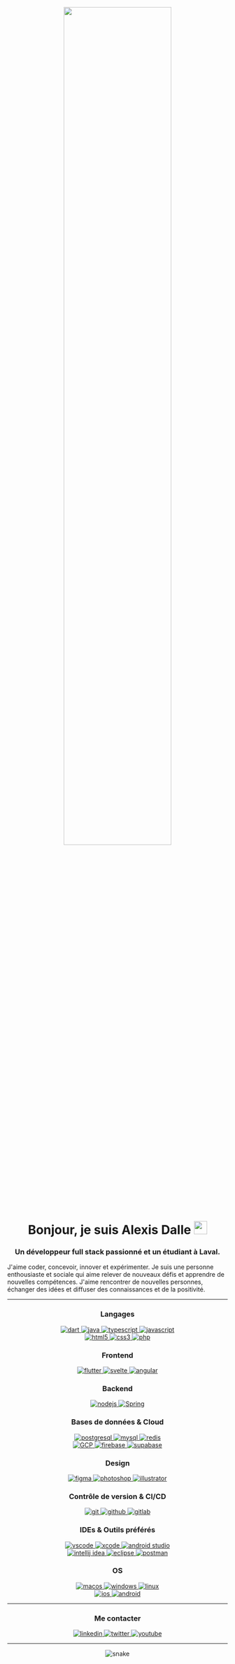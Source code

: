 <p align="center">
  <img style="width:70%; height:auto" src="https://i.imgur.com/iXuL1HG.png"/>
</p>

<h1 align="center">Bonjour, je suis Alexis Dalle <img width="30px" src="https://raw.githubusercontent.com/iampavangandhi/iampavangandhi/master/gifs/Hi.gif"></h1>
<h3 font-size="20" align="center">Un développeur full stack passionné et un étudiant à Laval.</h3>
<p>J'aime coder, concevoir, innover et expérimenter. Je suis une personne enthousiaste et sociale qui aime relever de nouveaux défis et apprendre de nouvelles compétences. J'aime rencontrer de nouvelles personnes, échanger des idées et diffuser des connaissances et de la positivité.</p>

---

<h3 align="center">Langages</h3>
<p align="center">
  <a href="https://dart.dev/" target="_blank">
    <img src="https://img.shields.io/badge/Dart-0175C2.svg?style=for-the-badge&logo=dart&logoColor=white"
      alt="dart"/>
  </a>
  <a href="https://www.java.com" target="_blank"> 
    <img src="https://img.shields.io/badge/Java-ED8B00.svg?style=for-the-badge&logo=openjdk&logoColor=white" 
      alt="java"/> 
  </a>
  <a href="https://www.typescriptlang.org/" target="_blank"> 
    <img src="https://img.shields.io/badge/typescript-007ACC.svg?style=for-the-badge&logo=typescript&logoColor=white"
      alt="typescript"/> 
  </a>
  <a href="https://developer.mozilla.org/en-US/docs/Web/JavaScript" target="_blank"> 
    <img src="https://img.shields.io/badge/Javascript-F7DF1E.svg?style=for-the-badge&logo=javascript&logoColor=black"
      alt="javascript"/> 
  </a>
  <br/>
  <a href="https://www.w3.org/html/" target="_blank"> 
    <img src="https://img.shields.io/badge/html5-E34F26.svg?style=for-the-badge&logo=html5&logoColor=white"
      alt="html5"/> 
  </a>
  <a href="https://www.w3schools.com/css/" target="_blank">
    <img src="https://img.shields.io/badge/css3-1572B6.svg?style=for-the-badge&logo=css3&logoColor=white"
      alt="css3"/>
  </a>
  <a href="https://www.php.net/" target="_blank">
    <img src="https://img.shields.io/badge/Php-777BB4.svg?style=for-the-badge&logo=php&logoColor=white"
      alt="php"/>
  </a>
</p>

<h3 align="center">Frontend</h3>
<p align="center">
  <a href="https://flutter.dev/" target="_blank">
    <img src="https://img.shields.io/badge/Flutter-1EBBFD.svg?style=for-the-badge&logo=flutter&logoColor=white"
      alt="flutter"/>
  </a>
  <a href="https://svelte.dev/" target="_blank">
    <img src="https://img.shields.io/badge/Svelte-4A4A55.svg?style=for-the-badge&logo=svelte&logoColor=FF3E00"
      alt="svelte"/>
  </a>
  <a href="https://angular.io/" target="_blank">
    <img src="https://img.shields.io/badge/Angular-DD0031.svg?style=for-the-badge&logo=angular&logoColor=white"
      alt="angular"/>
  </a>
</p>

<h3 align="center">Backend</h3>
<p align="center">
  <a href="https://nodejs.org" target="_blank"> 
    <img src="https://img.shields.io/badge/node.js-43853D.svg?style=for-the-badge&logo=nodedotjs&logoColor=white"
      alt="nodejs"/> 
  </a>
  <a href="https://spring.io/" target="_blank"> 
    <img src="https://img.shields.io/badge/spring-6DB33F.svg?style=for-the-badge&logo=spring&logoColor=white" alt="Spring" /> 
  </a>
</p>

<h3 align="center">Bases de données & Cloud</h3>
<p align="center">
  <a href="https://www.postgresql.org/" target="_blank"> 
    <img src="https://img.shields.io/badge/postgresql-316192.svg?style=for-the-badge&logo=postgresql&logoColor=white"
      alt="postgresql"/> 
  </a>
  <a href="https://www.mysql.com/" target="_blank"> 
    <img src="https://img.shields.io/badge/Mysql-005C84.svg?style=for-the-badge&logo=mysql&logoColor=white"
      alt="mysql"/> 
  </a>
  <a href="https://redis.io" target="_blank"> 
    <img src="https://img.shields.io/badge/redis-DD0031.svg?style=for-the-badge&logo=redis&logoColor=white"
      alt="redis"/>
  </a>
  <br/>
  <a href="https://cloud.google.com/" target="_blank">
    <img src="https://img.shields.io/badge/Google_Cloud-4285F4.svg?style=for-the-badge&logo=google-cloud&logoColor=white" alt="GCP"/>
  </a>
  <a href="https://firebase.google.com/" target="_blank">
    <img src="https://img.shields.io/badge/firebase-FFCA28.svg?style=for-the-badge&logo=firebase&logoColor=black" alt="firebase"/>
  </a>
  <a href="https://supabase.com/" target="_blank">
    <img src="https://img.shields.io/badge/supabase-333333.svg?style=for-the-badge&logo=supabase&logoColor=3DCF8E" alt="supabase"/>
  </a>
</p>

<h3 align="center">Design</h3>
<p align="center"> 
  <a href="https://www.figma.com/" target="_blank">
    <img src="https://img.shields.io/badge/figma-C7B9FF.svg?style=for-the-badge&logo=figma&logoColor=black" alt="figma" /> 
  </a>
  <a href="https://www.adobe.com/fr/products/photoshop.html" target="_blank">
    <img src="https://img.shields.io/badge/photoshop-31A8FF.svg?style=for-the-badge&logo=adobephotoshop&logoColor=white" alt="photoshop" /> 
  </a>
  <a href="https://www.adobe.com/fr/products/illustrator.html" target="_blank">
    <img src="https://img.shields.io/badge/illustrator-FF9A00.svg?style=for-the-badge&logo=adobeillustrator&logoColor=white" alt="illustrator" /> 
  </a>
</p>

<h3 align="center">Contrôle de version & CI/CD</h3>
<p align="center">
  <a href="https://git-scm.com/" target="_blank">
    <img src="https://img.shields.io/badge/git-F05032.svg?style=for-the-badge&logo=git&logoColor=white"
      alt="git"/>
  </a>
  <a href="https://github.com/ItsAlexousd" target="_blank">
    <img src="https://img.shields.io/badge/github-181717.svg?style=for-the-badge&logo=github&logoColor=white" alt="github" />
  </a>
  <a href="https://gitlab.com/" target="_blank">
    <img src="https://img.shields.io/badge/gitlab-181717.svg?style=for-the-badge&logo=gitlab&logoColor=white"
      alt="gitlab"/>
  </a>
</p>

<h3 align="center">IDEs & Outils préférés</h3>
<p align="center">
  <a href="https://code.visualstudio.com/" target="_blank">
    <img src="https://img.shields.io/badge/Visual_Studio_Code-007ACC.svg?style=for-the-badge&logo=visualstudiocode&logoColor=white" alt="vscode"/> 
  </a>
  <a href="https://developer.apple.com/xcode/" target="_blank">
    <img src="https://img.shields.io/badge/xcode-007ACC.svg?style=for-the-badge&logo=xcode&logoColor=white" alt="xcode"/> 
  </a>
  <a href="https://developer.android.com/studio" target="_blank">
    <img src="https://img.shields.io/badge/Android_Studio-3DDC84.svg?style=for-the-badge&logo=android-studio&logoColor=white" alt="android studio"/> 
  </a>
  <br/>
  <a href="https://www.jetbrains.com/idea/" target="_blank">
    <img src="https://img.shields.io/badge/IntelliJ_IDEA-000000.svg?style=for-the-badge&logo=intellij-idea&logoColor=white" alt="intellij idea"/> 
  </a>
  <a href="https://eclipse.org" target="_blank">
    <img src="https://img.shields.io/badge/eclipse-2C2255.svg?style=for-the-badge&logo=eclipse&logoColor=white" alt="eclipse"/> 
  </a>
  <a href="https://postman.com" target="_blank"> 
    <img src="https://img.shields.io/badge/postman-FF6C37.svg?style=for-the-badge&logo=postman&logoColor=white" alt="postman"/>
  </a>
</p>

<h3 align="center">OS</h3>
<p align="center">
  <a href="https://www.apple.com/macos" target="_blank">
    <img src="https://img.shields.io/badge/macos-000000.svg?style=for-the-badge&logo=macos&logoColor=white" alt="macos" />
  </a>
  <a href="https://www.microsoft.com/windows" target="_blank">
    <img src="https://img.shields.io/badge/windows-0078D6.svg?style=for-the-badge&logo=windows&logoColor=white" alt="windows"/>
  </a>
  <a href="https://www.linux.org/" target="_blank">
    <img src="https://img.shields.io/badge/linux-FCC624.svg?style=for-the-badge&logo=linux&logoColor=black" alt="linux"/>
  </a>
  <br/>
  <a href="https://www.apple.com/ios" target="_blank">
    <img src="https://img.shields.io/badge/ios-000000.svg?style=for-the-badge&logo=ios&logoColor=white" alt="ios"/>
  </a>
  <a href="https://www.android.com/" target="_blank">
    <img src="https://img.shields.io/badge/android-3DDC84.svg?style=for-the-badge&logo=android&logoColor=white" alt="android"/>
  </a>
</p>

----

<h3 align="center">Me contacter</h3>

<div style="margin-top:10px" align="center">
  <div>
    <a  href="https://www.linkedin.com/in/alexis-dalle/" target="_blank">
      <img src="https://img.shields.io/badge/LinkedIn-0A66C2.svg?style=for-the-badge&logo=linkedin&logoColor=white" alt="linkedin"/>
    </a>
    <a href="https://twitter.com/ItsAlexousd" target="_blank">
      <img src="https://img.shields.io/badge/Twitter-1DA1F2.svg?style=for-the-badge&logo=twitter&logoColor=white" alt="twitter"/>
    </a>
    <a href="https://www.youtube.com/Itsalexousd" target="_blank">
      <img src="https://img.shields.io/badge/youtube-FF0000.svg?style=for-the-badge&logo=youtube&logoColor=white" alt="youtube"/>
    </a>
  </div>
</div>

---

<p align="center">
  <img  src="https://github.com/ItsAlexousd/ItsAlexousd/blob/main/grid-snake.svg"
    alt="snake" />
</p>
